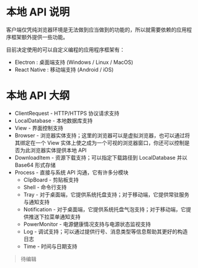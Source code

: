 # 本地 API 说明

客户端仅凭纯浏览器环境是无法做到应当做到的功能的，所以就需要依赖的应用程序框架额外提供一些功能。

目前决定使用的可以自定义编程的应用程序框架有：

- Electron : 桌面端支持 (Windows / Linux / MacOS)
- React Native : 移动端支持 (Android / iOS)

# 本地 API 大纲

- ClientRequest - HTTP/HTTPS 协议请求支持
- LocalDatabase - 本地数据库支持
- View - 界面控制支持
- Browser - 浏览器实体支持；这里的浏览器可以是虚拟浏览器，也可以通过将其绑定在一个 View 实体上使之成为一个可视的浏览器窗口，你还可以控制是否为此浏览器实体提供本地 API
- DownloadItem - 资源下载支持；可以指定下载路径到 LocalDatabase 并以 Base64 形式存储
- Process - 直接与系统 API 沟通，它有许多分模块
  - ClipBoard - 剪贴板支持
  - Shell - 命令行支持
  - Tray - 对于桌面端，它提供系统托盘支持；对于移动端，它提供常驻服务与通知支持
  - Notification - 对于桌面端，它提供系统托盘气泡支持；对于移动端，它提供推送下拉菜单通知支持
  - PowerMonitor - 电源健康情况支持与电源状态监视支持
  - Log - 调试支持；可以通过提供行号、消息类型等信息帮助其更好的构造日志
  - Time - 时间与日期支持

> 待编辑
